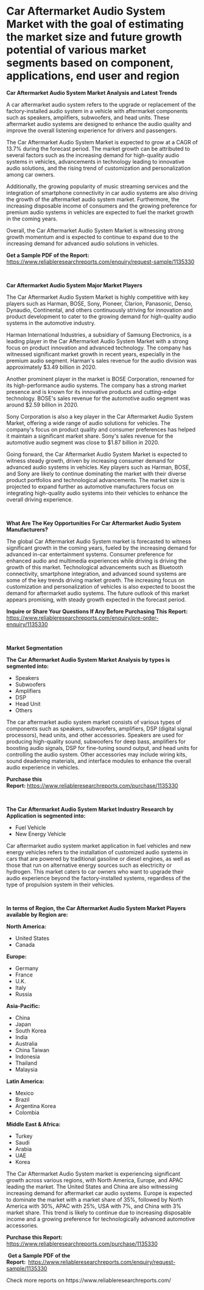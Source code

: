 <p><h1>Car Aftermarket Audio System Market with the goal of estimating the market size and future growth potential of various market segments based on component, applications, end user and region</h1></p><p><strong>Car Aftermarket Audio System Market Analysis and Latest Trends</strong></p>
<p><p>A car aftermarket audio system refers to the upgrade or replacement of the factory-installed audio system in a vehicle with aftermarket components such as speakers, amplifiers, subwoofers, and head units. These aftermarket audio systems are designed to enhance the audio quality and improve the overall listening experience for drivers and passengers.</p><p>The Car Aftermarket Audio System Market is expected to grow at a CAGR of 13.7% during the forecast period. The market growth can be attributed to several factors such as the increasing demand for high-quality audio systems in vehicles, advancements in technology leading to innovative audio solutions, and the rising trend of customization and personalization among car owners.</p><p>Additionally, the growing popularity of music streaming services and the integration of smartphone connectivity in car audio systems are also driving the growth of the aftermarket audio system market. Furthermore, the increasing disposable income of consumers and the growing preference for premium audio systems in vehicles are expected to fuel the market growth in the coming years.</p><p>Overall, the Car Aftermarket Audio System Market is witnessing strong growth momentum and is expected to continue to expand due to the increasing demand for advanced audio solutions in vehicles.</p></p>
<p><strong>Get a Sample PDF of the Report:&nbsp;</strong> <a href="https://www.reliableresearchreports.com/enquiry/request-sample/1135330">https://www.reliableresearchreports.com/enquiry/request-sample/1135330</a></p>
<p>&nbsp;</p>
<p><strong>Car Aftermarket Audio System Major Market Players</strong></p>
<p><p>The Car Aftermarket Audio System Market is highly competitive with key players such as Harman, BOSE, Sony, Pioneer, Clarion, Panasonic, Denso, Dynaudio, Continental, and others continuously striving for innovation and product development to cater to the growing demand for high-quality audio systems in the automotive industry.</p><p>Harman International Industries, a subsidiary of Samsung Electronics, is a leading player in the Car Aftermarket Audio System Market with a strong focus on product innovation and advanced technology. The company has witnessed significant market growth in recent years, especially in the premium audio segment. Harman's sales revenue for the audio division was approximately $3.49 billion in 2020.</p><p>Another prominent player in the market is BOSE Corporation, renowned for its high-performance audio systems. The company has a strong market presence and is known for its innovative products and cutting-edge technology. BOSE's sales revenue for the automotive audio segment was around $2.59 billion in 2020.</p><p>Sony Corporation is also a key player in the Car Aftermarket Audio System Market, offering a wide range of audio solutions for vehicles. The company's focus on product quality and consumer preferences has helped it maintain a significant market share. Sony's sales revenue for the automotive audio segment was close to $1.87 billion in 2020.</p><p>Going forward, the Car Aftermarket Audio System Market is expected to witness steady growth, driven by increasing consumer demand for advanced audio systems in vehicles. Key players such as Harman, BOSE, and Sony are likely to continue dominating the market with their diverse product portfolios and technological advancements. The market size is projected to expand further as automotive manufacturers focus on integrating high-quality audio systems into their vehicles to enhance the overall driving experience.</p></p>
<p>&nbsp;</p>
<p><strong>What Are The Key Opportunities For Car Aftermarket Audio System Manufacturers?</strong></p>
<p><p>The global Car Aftermarket Audio System market is forecasted to witness significant growth in the coming years, fueled by the increasing demand for advanced in-car entertainment systems. Consumer preference for enhanced audio and multimedia experiences while driving is driving the growth of this market. Technological advancements such as Bluetooth connectivity, smartphone integration, and advanced sound systems are some of the key trends driving market growth. The increasing focus on customization and personalization of vehicles is also expected to boost the demand for aftermarket audio systems. The future outlook of this market appears promising, with steady growth expected in the forecast period.</p></p>
<p><strong>Inquire or Share Your Questions If Any Before Purchasing This Report:</strong> <a href="https://www.reliableresearchreports.com/enquiry/pre-order-enquiry/1135330">https://www.reliableresearchreports.com/enquiry/pre-order-enquiry/1135330</a></p>
<p>&nbsp;</p>
<p><strong>Market Segmentation</strong></p>
<p><strong>The Car Aftermarket Audio System Market Analysis by types is segmented into:</strong></p>
<p><ul><li>Speakers</li><li>Subwoofers</li><li>Amplifiers</li><li>DSP</li><li>Head Unit</li><li>Others</li></ul></p>
<p><p>The car aftermarket audio system market consists of various types of components such as speakers, subwoofers, amplifiers, DSP (digital signal processors), head units, and other accessories. Speakers are used for producing high-quality sound, subwoofers for deep bass, amplifiers for boosting audio signals, DSP for fine-tuning sound output, and head units for controlling the audio system. Other accessories may include wiring kits, sound deadening materials, and interface modules to enhance the overall audio experience in vehicles.</p></p>
<p><strong>Purchase this Report:&nbsp;</strong><a href="https://www.reliableresearchreports.com/purchase/1135330">https://www.reliableresearchreports.com/purchase/1135330</a></p>
<p>&nbsp;</p>
<p><strong>The Car Aftermarket Audio System Market Industry Research by Application is segmented into:</strong></p>
<p><ul><li>Fuel Vehicle</li><li>New Energy Vehicle</li></ul></p>
<p><p>Car aftermarket audio system market application in fuel vehicles and new energy vehicles refers to the installation of customized audio systems in cars that are powered by traditional gasoline or diesel engines, as well as those that run on alternative energy sources such as electricity or hydrogen. This market caters to car owners who want to upgrade their audio experience beyond the factory-installed systems, regardless of the type of propulsion system in their vehicles.</p></p>
<p>&nbsp;</p>
<p><strong>In terms of Region, the Car Aftermarket Audio System Market Players available by Region are:</strong></p>
<p>
    <p> <strong> North America: </strong>
        <ul>
            <li>United States</li>
            <li>Canada</li>
        </ul>
        </p> 
    <p> <strong> Europe: </strong>
        <ul>
            <li>Germany</li>
            <li>France</li>
            <li>U.K.</li>
            <li>Italy</li>
            <li>Russia</li>
        </ul>
        </p> 
    <p> <strong> Asia-Pacific: </strong>
        <ul>
            <li>China</li>
            <li>Japan</li>
            <li>South Korea</li>
            <li>India</li>
            <li>Australia</li>
            <li>China Taiwan</li>
            <li>Indonesia</li>
            <li>Thailand</li>
            <li>Malaysia</li>
        </ul>
        </p> 
    <p> <strong> Latin America: </strong>
        <ul>
            <li>Mexico</li>
            <li>Brazil</li>
            <li>Argentina Korea</li>
            <li>Colombia</li>
        </ul>
        </p> 
    <p> <strong> Middle East & Africa: </strong>
        <ul>
            <li>Turkey</li>
            <li>Saudi</li>
            <li>Arabia</li>
            <li>UAE</li>
            <li>Korea</li>
        </ul>
    </p>
    </p>
<p><p>The Car Aftermarket Audio System market is experiencing significant growth across various regions, with North America, Europe, and APAC leading the market. The United States and China are also witnessing increasing demand for aftermarket car audio systems. Europe is expected to dominate the market with a market share of 35%, followed by North America with 30%, APAC with 25%, USA with 7%, and China with 3% market share. This trend is likely to continue due to increasing disposable income and a growing preference for technologically advanced automotive accessories.</p></p>
<p><strong>Purchase this Report: </strong><a href="https://www.reliableresearchreports.com/purchase/1135330">https://www.reliableresearchreports.com/purchase/1135330</a></p>
<p>&nbsp;<strong>Get a Sample PDF of the Report:&nbsp;&nbsp;</strong><a href="https://www.reliableresearchreports.com/enquiry/request-sample/1135330">https://www.reliableresearchreports.com/enquiry/request-sample/1135330</a></p>
<p><strong></strong></p>
<p>Check more reports on https://www.reliableresearchreports.com/</p>